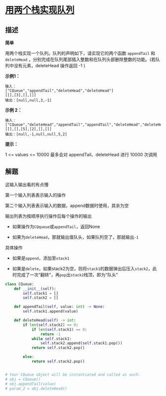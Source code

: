 # [用两个栈实现队列](https://leetcode-cn.com/problems/yong-liang-ge-zhan-shi-xian-dui-lie-lcof/)

## 描述  
**简单**  

用两个栈实现一个队列。队列的声明如下，请实现它的两个函数 `appendTail` 和 `deleteHead` ，分别完成在队列尾部插入整数和在队列头部删除整数的功能。(若队列中没有元素，deleteHead 操作返回 -1 )

**示例1：**  

    输入：
    ["CQueue","appendTail","deleteHead","deleteHead"]
    [[],[3],[],[]]
    输出：[null,null,3,-1]
**示例 2：**

    输入：
    ["CQueue","deleteHead","appendTail","appendTail","deleteHead","deleteHead"]
    [[],[],[5],[2],[],[]]
    输出：[null,-1,null,null,5,2]

**提示：**

1 <= values <= 10000
最多会对 appendTail、deleteHead 进行 10000 次调用

## 解题  
这输入输出看的有点懵  

第一个输入列表表示输入的操作  

第二个输入列表表示输入的数据，append数据时使用，其余为空  

输出列表为按顺序执行操作后每个操作的输出

- 如果操作为`CQqueue`或`appendTail`，返回None

- 如果为`deleteHead`，那就输出值队头，如果队列空了，那就输出`-1`  

具体操作

- 如果是`append`，添加至`stack1`   

- 如果是`delete`，如果stack2为空，则将`stack1`的数据弹出后压入`stack2`，此时完成了一次“翻转”，再`pop`出`stack2`栈顶，即为“队头”

```python
class CQueue:
    def __init__(self):
        self.stack1 = []
        self.stack2 = []

    def appendTail(self, value: int) -> None:
        self.stack1.append(value)

    def deleteHead(self) -> int:
        if len(self.stack2) == 0:
            if len(self.stack1) == 0:
                return -1
            while self.stack1:
                self.stack2.append(self.stack1.pop())
            return self.stack2.pop()

        else:
            return self.stack2.pop()


# Your CQueue object will be instantiated and called as such:
# obj = CQueue()
# obj.appendTail(value)
# param_2 = obj.deleteHead()
```